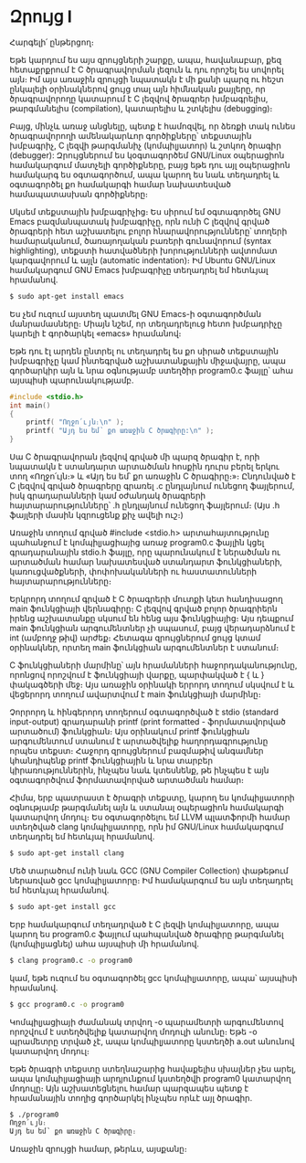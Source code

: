 # Զրույց I

Հարգելի՛ ընթերցող։

Եթե կարդում ես այս զրույցների շարքը, ապա, հավանաբար, քեզ հետաքրքրում է C ծրագրավորման լեզուն և դու որոշել ես սովորել այն։ Իմ այս առաջին զրույցի նպատակն է մի քանի պարզ ու հեշտ ընկալելի օրինակներով ցույց տալ այն հիմնական քայլերը, որ ծրագրավորողը կատարում է C լեզվով ծրագրեր խմբագրելիս, թարգմանելիս (compilation), կատարելիս և շտկելիս (debugging)։

Բայց, մինչև առաջ անցնելը, պետք է համոզվել, որ ձեռքի տակ ունես ծրագրավորողի ամենակարևոր գործիքները՝ տեքստային խմբագրիչ, C լեզվի թարգմանիչ (կոմպիլյատոր) և շտկող ծրագիր (debugger): Զրույցներում ես կօգտագործեմ GNU/Linux օպերացիոն համակարգում մատչելի գործիքները, բայց եթե դու այլ օպերացիոն համակարգ ես օգտագործում, ապա կարող ես նաև տեղադրել և օգտագործել քո համակարգի համար նախատեսված համապատասխան գործիքները։

Սկսեմ տեքստային խմբագրիչից։ Ես սիրում եմ օգտագործել GNU Emacs բազմանպատակ խմբագրիչը, որն ունի C լեզվով գրված ծրագրերի հետ աշխատելու բոլոր հնարավորությունները՝ տողերի համարականում, ծառայողական բառերի գունավորում (syntax highlighting), տեքստի հատվածների խորությունների ավտոմատ կարգավորում և այլն (automatic indentation)։ Իմ Ubuntu GNU/Linux համակարգում GNU  Emacs խմբագրիչը տեղադրել եմ հետևյալ հրամանով. 

```bash
$ sudo apt-get install emacs
```

Ես չեմ ուզում այստեղ պատմել GNU  Emacs-ի օգտագործման մանրամասները։ Միայն նշեմ, որ տեղադրելուց հետո խմբադրիչը կարելի է գործարկել «emacs» հրամանով։

Եթե դու էլ արդեն ընտրել ու տեղադրել ես քո սիրած տեքստային խմբագրիչը կամ ինտեգրված աշխատանքային միջավայրը, ապա գործարկիր այն և նրա օգնությամբ ստեղծիր program0.c ֆայլը՝ ահա այսպիսի պարունակությամբ.

```c
#include <stdio.h>
int main()
{
    printf( "Ողջո՛ւյն։\n" );
    printf( "Այդ ես եմ՝ քո առաջին C ծրագիրը:\n" );
}
```

Սա C ծրագրավորան լեզվով գրված մի պարզ ծրագիր է, որի նպատակն է ստանդարտ արտածման հոսքին դուրս բերել երկու տող «Ողջո՛ւյն։» և «Այդ ես եմ՝ քո առաջին C ծրագիրը։»։ Ընդունված է C լեզվով գրված ծրագրերը գրառել .c ընդլայնում ունեցող ֆայլերում, իսկ գրադարանների կամ օժանդակ ծրագրերի հայտարարությունները՝ .h ընդլայնում ունեցող ֆայլերում։ (Այս .հ ֆայլերի մասին կզրուցենք քիչ ավելի ուշ։)

Առաջին տողում գրված #include <stdio.h> արտահայտությունը պահանջում է կոմպիլյացիայից առաջ program0.c ֆայլին կցել գրադարանային stdio.h ֆայլը, որը պարունակում է ներածման ու արտածման համար նախատեսված ստանդարտ ֆունկցիաների, կառուցվածքների, փոփոխականների ու հաստատունների հայտարարությունները։ 

Երկրորդ տողում գրված է C ծրագրերի մուտքի կետ հանդիսացող main ֆունկցիայի վերնագիրը։ C լեզվով գրված բոլոր ծրագրիերն իրենց աշխատանքը սկսում են հենց այս ֆունկցիայից։ Այս դեպքում main ֆունկցիան արգումենտներ չի սպասում, բայց վերադարձնում է int (ամբողջ թիվ) արժեք։ Հետագա զրույցներում ցույց կտամ օրինակներ, որտեղ main ֆունկցիան արգումենտներ է ստանում։

C ֆունկցիաների մարմինը՝ այն հրամանների հաջորդականությունը, որոնցով որոշվում է ֆունկցիայի վարքը, պարփակված է { և } փակագծերի մեջ։ Այս առաջին օրինակի երրորդ տողում սկսվում է և վեցերորդ տողում ավարտվում է main ֆունկցիայի մարմինը։

Չորրորդ և հինգերորդ տողերում օգտագործված է stdio (standard input-output) գրադարանի printf (print formatted - ֆորմատավորված արտածում) ֆունկցիան։ Այս օրինակում printf ֆունկցիան արգումենտում ստանում է արտածվելիք հաղորդագրությունը որպես տեքստ։ Հաջորդ զրույցներում բազմաթիվ անգամներ կհանդիպենք printf ֆունկցիային և նրա տարբեր կիրառություններին, ինչպես նաև կտեսնենք, թե ինչպես է այն օգտագործվում ֆորմատավորված արտածման համար։


Հիմա, երբ պատրաստ է ծրագրի տեքստը, կարող ես կոմպիլյատորի օգնությամբ թարգմանել այն և ստանալ օպերացիոն համակարգի կատարվող մոդուլ։ Ես օգտագործելու եմ LLVM պլատֆորմի համար ստեղծված clang կոմպիլյատորը, որն իմ GNU/Linux համակարգում տեղադրել եմ հետևյալ հրամանով.

```bash
$ sudo apt-get install clang
```

Մեծ տարածում ունի նաև GCC (GNU Compiler Collection) փաթեթում ներառված gcc կոմպիլյատորը։ Իմ համակարգում ես այն տեղադրել եմ հետևյալ հրամանով.

```bash
$ sudo apt-get install gcc
```

Երբ համակարգում տեղադրված է C լեզվի կոմպիլյատորը, ապա կարող ես program0.c ֆայլում պահպանված ծրագիրը թարգմանել (կոմպիլյացնել) ահա այսպիսի մի հրամանով.

```bash
$ clang program0.c -o program0
```

կամ, եթե ուզում ես օգտագործել gcc կոմպիլյատորը, ապա՝ այսպիսի հրամանով.

```bash
$ gcc program0.c -o program0
```

Կոմպիլյացիայի ժամանակ տրվող -o պարամետրի արգումենտով որոշվում է ստեղծվելիք կատարվող մոդուլի անունը։ Եթե -o պրամետրը տրված չէ, ապա կոմպիլյատորը կստեղծի a.out անունով կատարվող մոդուլ։

Եթե ծրագրի տեքստը ստեղնաշարից հավաքելիս սխալներ չես արել, ապա կոմպիլյացիայի արդյունքում կստեղծվի program0 կատարվող մոդուլը։ Այն աշխատեցնելու համար պարզապես պետք է հրամանային տողից գործարկել ինչպես որևէ այլ ծրագիր.

```bash
$ ./program0
Ողջո՛ւյն։
Այդ ես եմ՝ քո առաջին C ծրագիրը։
```

Առաջին զրույցի համար, թերևս, այսքանը։  


